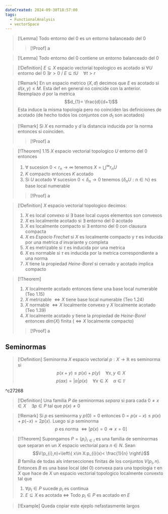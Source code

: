 ```yaml
---
dateCreated: 2024-09-30T18:57:00
tags:
  - FunctionalAnalysis
  - vectorSpace
---
```

>[!Lemma]
>Todo entorno del 0 es un entorno balanceado del 0
>>[!Proof]
>>a

>[!Lemma]
>Todo entorno del 0 contiene un entorno balanceado del 0

>[!Definition]
>$E\subseteq X$ espacio vectorial topologico es acotado si $\forall U$ entorno del 0 $\exists r>0 \ /\ E\subseteq tU\quad\forall t>r$

>[!Remark]
>En un espacio metrico $(X,d)$ decimos que $E$ es acotado si $d(x,y)\leq M$. Esta def en general no coincide con la anterior. Reemplazo $d$ por la metrica
>$$d_{1}= \frac{d}{d+1}$$
>Esta induce la misma topologia pero no coinciden las definiciones de acotado (de hecho todos los conjuntos con $d_{1}$ son acotados)

>[!Remark]
>Si $X$ es normado y $d$ la distancia inducida por la norma entonces si coinciden. 
>>[!Proof]
>>a

>[!Theorem] 1.15
>$X$ espacio vectorial topologico $U$ entorno del 0 entonces
>1. $\forall$ sucesion $0<r_{n}\rightarrow\infty$ tenemos $X=\bigcup^{\infty}r_{n}U$
>2. $K$ compacto entonces $K$ acotado
>3. Si $U$ acotado $\forall$ sucesion $0<\delta_{n}\rightarrow 0$ tenemos $\{ \delta_{n}U:n\in \mathbb{N} \}$ es base local numerable
>>[!Proof]
>>a

>[!Definition]
>$X$ espacio vectorial topologico decimos:
>1. $X$ es local convexo si $\exists$ base local cuyos elementos son convexos
>2. $X$ es localmente acotado si $\exists$ entorno del 0 acotado
>3. $X$ es localmente compacto si $\exists$ entorno del 0 con clausura compacta
>4. $X$ es *Espacio Frechet* si $X$ es localmente compacto y $\tau$ es inducida por una metrica $d$ invariante y completa
>5. $X$ es metrizable si $\tau$ es inducida por una metrica
>6. $X$ es normable si $\tau$ es inducida por la metrica correspondiente a una norma
>7. $X$ tiene la propiedad *Heine-Borel* si cerrado y acotado implica compacto

>[!Theorem]
>1. $X$ localmente acotado entonces tiene una base local numerable (Teo 1.15)
>2. $X$ metrizable $\iff X$ tiene base local numerable (Teo 1.24)
>3. $X$ normable $\iff X$ localmente convexo y $X$ localmente acotado (Teo 1.39)
>4. $X$ localmente acotado y tiene la propiedad de *Heine-Borel* entonces $dim(X)$ finita ($\iff X$ localmente compacto)
>>[!Proof]
>>a

## Seminormas

>[!Definition] Seminorma
>$X$ espacio vectorial $p:X\rightarrow\mathbb{R}$ es seminorma si 
>$$p(x+y)\leq p(x)+p(y)\quad\forall x,y\in X$$
>$$p(\alpha x)=\lvert \alpha  \rvert p(x)\quad\forall x\in X\quad\alpha \in \mathbb{F}$$

^c27268

>[!Definition]
>Una familia $P$ de seminormas *separa* si para cada $0\neq x\in X\quad\exists p \in P$ tal que $p(x)\neq 0$

>[!Remark]
>Si $p$ es seminorma y $p(0)=0$ entonces $0=p(x-x)\leq p(x)+p(-x)=2p(x)$. Luego si $p$ seminorma
>$$p\text{ es norma }\iff \bigg[p(x)=0 \Rightarrow x=0\bigg]$$

>[!Theorem]
>Supongamos $P=\{ p_{i} \}_{i \in I}$ es una familia de seminormas que separan en un $X$ espacio vectorial para $n\in N$. Sean $$V(p_{i},n)=\left\{  x\in X:p_{i}(x)< \frac{1}{n}  \right\}$$
>$B$ familia de todas als intersecciones finitas de los conjuntos $V(p_{i},n)$. Entonces $B$ es una base local (del 0) convexa para una topologia $\tau$ en $X$ que hace de $X$ un espacio vectorial topologico localmente convexto tal que 
>1. $\forall p_{i}\in P$ sucede $p_{i}$ es continua
>2. $E\subseteq X$ es acotada $\iff$ Todo $p_{i}\in P$ es acotado en $E$

>[!Example]
>Queda copiar este ejeplo nefastasmente largos